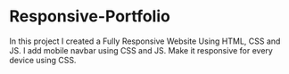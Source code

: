# Responsive-Portfolio
In this project I created a Fully Responsive Website Using HTML, CSS and JS. I add mobile navbar using CSS and JS. Make it responsive for every device using CSS.
